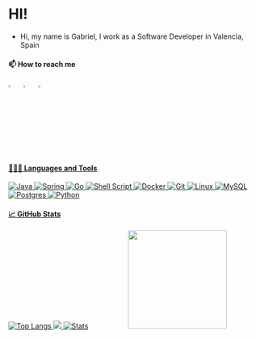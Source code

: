 # HI!  
  
-  Hi, my name is Gabriel, I work as a Software Developer in Valencia, Spain

  
#### 📫 How to reach me

   [<img src="https://img.icons8.com/color/48/000000/twitter.png" width="3.5%"/>](https://twitter.com/gjustoo_dev)  &nbsp; [<img src="https://img.icons8.com/color/48/000000/linkedin.png" width="3.5%"/>](https://www.linkedin.com/in/gjustoo/)  &nbsp; <a href="mailto:gabrijusto113@gmail.com"> <img src="https://img.icons8.com/fluent/48/000000/gmail.png" width="3.5%"/>
  
#### 👨🏻‍💻 Languages and Tools <br />

 

  ![Java](https://img.shields.io/badge/java-%23ED8B00.svg?style=for-the-badge&logo=openjdk&logoColor=white)
  ![Spring](https://img.shields.io/badge/spring-%236DB33F.svg?style=for-the-badge&logo=spring&logoColor=white)
  ![Go](https://img.shields.io/badge/go-%2300ADD8.svg?style=for-the-badge&logo=go&logoColor=white)
  ![Shell Script](https://img.shields.io/badge/shell_script-%23121011.svg?style=for-the-badge&logo=gnu-bash&logoColor=white)
  ![Docker](https://img.shields.io/badge/docker-%230db7ed.svg?style=for-the-badge&logo=docker&logoColor=white)
  ![Git](https://img.shields.io/badge/git-%23F05033.svg?style=for-the-badge&logo=git&logoColor=white)
 ![Linux](https://img.shields.io/badge/Linux-FCC624?style=for-the-badge&logo=linux&logoColor=black)
  ![MySQL](https://img.shields.io/badge/mysql-%2300f.svg?style=for-the-badge&logo=mysql&logoColor=white)
	![Postgres](https://img.shields.io/badge/postgres-%23316192.svg?style=for-the-badge&logo=postgresql&logoColor=white)
 ![Python](https://img.shields.io/badge/python-3670A0?style=for-the-badge&logo=python&logoColor=ffdd54)

#### 📈 GitHub Stats
![Top Langs](https://github-readme-stats.vercel.app/api/top-langs/?username=gjustoo&layout=compact)
  ![](https://komarev.com/ghpvc/?username=gjustoo&label=Profile%20Visits&color=blue&style=for-the-badge)
  [![Stats](https://github-readme-stats.vercel.app/api?username=gjustoo&show_icons=true&theme=radical)](https://github-readme-stats.vercel.app/api?username=gjustoo&show_icons=true&theme=radical)&nbsp; &nbsp; &nbsp; &nbsp; &nbsp; &nbsp; &nbsp; &nbsp; &nbsp; &nbsp; <img src="https://github.com/gjustoo/gjustoo/blob/master/assets/saved.gif" width="195">
  
